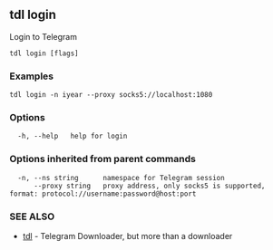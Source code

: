 ## tdl login

Login to Telegram

```
tdl login [flags]
```

### Examples

```
tdl login -n iyear --proxy socks5://localhost:1080
```

### Options

```
  -h, --help   help for login
```

### Options inherited from parent commands

```
  -n, --ns string      namespace for Telegram session
      --proxy string   proxy address, only socks5 is supported, format: protocol://username:password@host:port
```

### SEE ALSO

* [tdl](tdl.md)	 - Telegram Downloader, but more than a downloader


